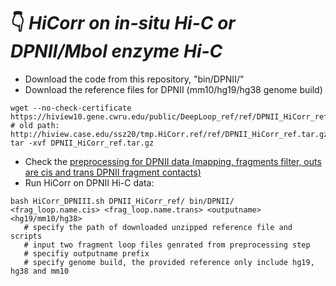 # :point_down:  *HiCorr on in-situ Hi-C or DPNII/Mbol enzyme Hi-C*
- Download the code from this repository, "bin/DPNII/" <br/>
- Download the reference files for DPNII (mm10/hg19/hg38 genome build)
```
wget --no-check-certificate https://hiview10.gene.cwru.edu/public/DeepLoop_ref/ref/DPNII_HiCorr_ref.tar.gz
# old path: http://hiview.case.edu/ssz20/tmp.HiCorr.ref/ref/DPNII_HiCorr_ref.tar.gz
tar -xvf DPNII_HiCorr_ref.tar.gz
```
- Check the [preprocessing for DPNII data (mapping, fragments filter, outs are cis and trans DPNII fragment contacts)](https://github.com/JinLabBioinfo/HiCorr/blob/master/documents/DPNII_preprocessing.sh) <br/>
- Run HiCorr on DPNII Hi-C data:
```
bash HiCorr_DPNIII.sh DPNII_HiCorr_ref/ bin/DPNII/ <frag_loop.name.cis> <frag_loop.name.trans> <outputname> <hg19/mm10/hg38>
   # specify the path of downloaded unzipped reference file and scripts
   # input two fragment loop files genrated from preprocessing step
   # specifiy outputname prefix
   # specify genome build, the provided reference only include hg19, hg38 and mm10
```



